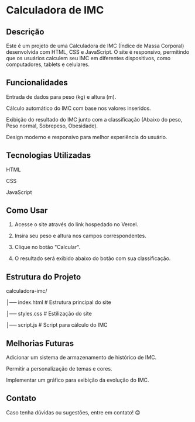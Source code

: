# Calculadora de IMC

## Descrição
Este é um projeto de uma Calculadora de IMC (Índice de Massa Corporal) desenvolvida com HTML, CSS e JavaScript. O site é responsivo, permitindo que os usuários calculem seu IMC em diferentes dispositivos, como computadores, tablets e celulares.

## Funcionalidades

Entrada de dados para peso (kg) e altura (m).

Cálculo automático do IMC com base nos valores inseridos.

Exibição do resultado do IMC junto com a classificação (Abaixo do peso, Peso normal, Sobrepeso, Obesidade).

Design moderno e responsivo para melhor experiência do usuário.

## Tecnologias Utilizadas

HTML

CSS

JavaScript

## Como Usar

1. Acesse o site através do link hospedado no Vercel.

2. Insira seu peso e altura nos campos correspondentes.

3. Clique no botão "Calcular".

4. O resultado será exibido abaixo do botão com sua classificação.

## Estrutura do Projeto

calculadora-imc/

│── index.html  # Estrutura principal do site

│── styles.css  # Estilização do site 

│── script.js   # Script para cálculo do IMC 

## Melhorias Futuras

Adicionar um sistema de armazenamento de histórico de IMC.

Permitir a personalização de temas e cores.

Implementar um gráfico para exibição da evolução do IMC.

## Contato
Caso tenha dúvidas ou sugestões, entre em contato! 😊
